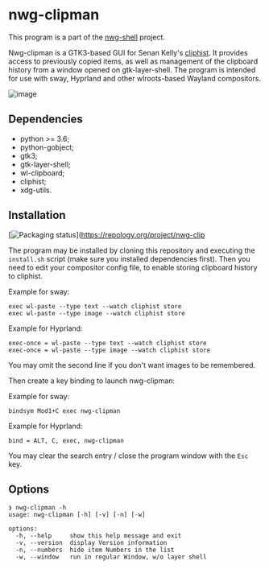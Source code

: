 # nwg-clipman

This program is a part of the [nwg-shell](https://nwg-piotr.github.io/nwg-shell) project.

Nwg-clipman is a GTK3-based GUI for Senan Kelly's [cliphist](https://github.com/sentriz/cliphist). It provides access to previously copied items, as well 
as management of the clipboard history from a window opened on gtk-layer-shell. The program is intended for use with
sway, Hyprland and other wlroots-based Wayland compositors.

![image](https://github.com/nwg-piotr/nwg-clipman/assets/20579136/70ce9ed2-8ed4-4131-8abc-fcfe057964ef)

## Dependencies

- python >= 3.6;
- python-gobject;
- gtk3;
- gtk-layer-shell;
- wl-clipboard;
- cliphist;
- xdg-utils.

## Installation

[![Packaging status](https://repology.org/badge/vertical-allrepos/nwg-clipman.svg)](https://repology.org/project/nwg-clip

The program may be installed by cloning this repository and executing the `install.sh` script (make sure you installed
dependencies first). Then you need to edit your compositor config file, to enable storing clipboard history to cliphist.

Example for sway:

```text
exec wl-paste --type text --watch cliphist store
exec wl-paste --type image --watch cliphist store
```

Example for Hyprland:

```text
exec-once = wl-paste --type text --watch cliphist store
exec-once = wl-paste --type image --watch cliphist store
```

You may omit the second line if you don't want images to be remembered.

Then create a key binding to launch nwg-clipman:

Example for sway:

```text
bindsym Mod1+C exec nwg-clipman
```

Example for Hyprland:

```text
bind = ALT, C, exec, nwg-clipman
```

You may clear the search entry / close the program window with the `Esc` key.

## Options

```text
❯ nwg-clipman -h
usage: nwg-clipman [-h] [-v] [-n] [-w]

options:
  -h, --help     show this help message and exit
  -v, --version  display Version information
  -n, --numbers  hide item Numbers in the list
  -w, --window   run in regular Window, w/o layer shell
```
